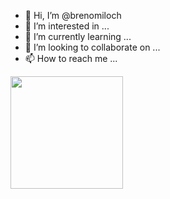 - 👋 Hi, I’m @brenomiloch
- 👀 I’m interested in ...
- 🌱 I’m currently learning ...
- 💞️ I’m looking to collaborate on ...
- 📫 How to reach me ...

<div>

<a href="https://google.com/">
<img height="180em" src="https://github.githubassets.com/images/modules/logos_page/Octocat.png">

</div>





<!---
brenomiloch/brenomiloch is a ✨ special ✨ repository because its `README.md` (this file) appears on your GitHub profile.
You can click the Preview link to take a look at your changes.
--->
